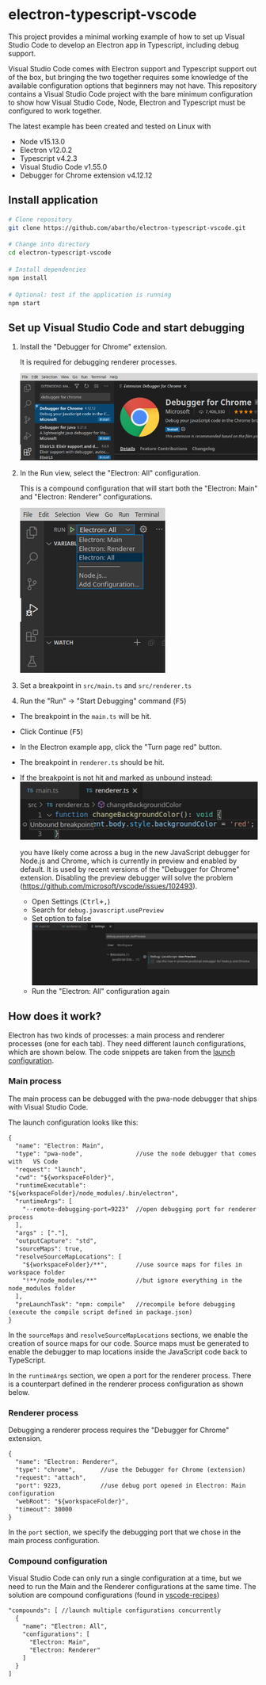 # electron-typescript-vscode

This project provides a minimal working example of how to set up Visual Studio Code to develop an Electron app in Typescript, including debug support.

Visual Studio Code comes with Electron support and Typescript support out of the box, but bringing the two together requires some knowledge of the available configuration options that beginners may not have. This repository contains a Visual Studio Code project with the bare minimum configuration to show how Visual Studio Code, Node, Electron and Typescript must be configured to work together.

The latest example has been created and tested on Linux with 
- Node v15.13.0
- Electron v12.0.2
- Typescript v4.2.3
- Visual Studio Code v1.55.0
- Debugger for Chrome extension v4.12.12

## Install application
```sh
# Clone repository
git clone https://github.com/abartho/electron-typescript-vscode.git

# Change into directory
cd electron-typescript-vscode

# Install dependencies
npm install

# Optional: test if the application is running
npm start
```

## Set up Visual Studio Code and start debugging

1) Install the "Debugger for Chrome" extension. 

    It is required for debugging renderer processes.

    ![Debugger for Chrome](./doc/install_debugger_for_chrome.png)

1) In the Run view, select the "Electron: All" configuration. 
    
    This is a compound configuration that will start both the "Electron: Main" and "Electron: Renderer" configurations.
    
    ![Select configuration](./doc/select_configuration.png)
    
1) Set a breakpoint in `src/main.ts` and `src/renderer.ts`

1) Run the "Run" -> "Start Debugging" command (<kbd>F5</kbd>)
- The breakpoint in the `main.ts` will be hit.
- Click Continue (<kbd>F5</kbd>)
- In the Electron example app, click the "Turn page red" button.
- The breakpoint in `renderer.ts` should be hit.
  
- If the breakpoint is not hit and marked as unbound instead:
  ![Disable Preview JavaScript Debugger](./doc/unbound_breakpoint.png)
     
     you have likely come across a bug in the new JavaScript debugger for Node.js and Chrome, which is currently in preview and enabled by default. It is used by recent versions of the "Debugger for Chrome" extension. Disabling the preview debugger will solve the problem (https://github.com/microsoft/vscode/issues/102493).
  - Open Settings (<kbd>Ctrl+,</kbd>)
  - Search for `debug.javascript.usePreview`
  - Set option to false
  ![Disable Preview JavaScript Debugger](./doc/disable_preview_javascript_debugger.png)
  - Run the "Electron: All" configuration again



## How does it work?

Electron has two kinds of processes: a main process and renderer processes (one for each tab). They need different launch configurations, which are shown below. The code snippets are taken from the [launch configuration](.vscode/launch.json).

### Main process
The main process can be debugged with the pwa-node debugger that ships with Visual Studio Code.

The launch configuration looks like this:

```jsonc
{
  "name": "Electron: Main",
  "type": "pwa-node",               //use the node debugger that comes with   VS Code
  "request": "launch",
  "cwd": "${workspaceFolder}",
  "runtimeExecutable": "${workspaceFolder}/node_modules/.bin/electron",
  "runtimeArgs": [
    "--remote-debugging-port=9223"  //open debugging port for renderer process
  ],
  "args" : ["."],
  "outputCapture": "std",
  "sourceMaps": true,
  "resolveSourceMapLocations": [
    "${workspaceFolder}/**",        //use source maps for files in workspace folder
    "!**/node_modules/**"           //but ignore everything in the node_modules folder
  ],
  "preLaunchTask": "npm: compile"   //recompile before debugging (execute the compile script defined in package.json)
}
```
In the `sourceMaps` and `resolveSourceMapLocations` sections, we enable the creation of source maps for our code. Source maps must be generated to enable the debugger to map locations inside the JavaScript code back to TypeScript.

In the `runtimeArgs` section, we open a port for the renderer process. There is a counterpart defined in the renderer process configuration as shown below. 

### Renderer process
Debugging a renderer process requires the "Debugger for Chrome" extension.

```jsonc
{
  "name": "Electron: Renderer",
  "type": "chrome",       //use the Debugger for Chrome (extension)
  "request": "attach",
  "port": 9223,           //use debug port opened in Electron: Main configuration
  "webRoot": "${workspaceFolder}",
  "timeout": 30000
}
```
In the `port` section, we specify the debugging port that we chose in the main process configuration.

### Compound configuration
Visual Studio Code can only run a single configuration at a time, but we need to run the Main and the Renderer configurations at the same time. The solution are compound configurations (found in [vscode-recipes](https://github.com/Microsoft/vscode-recipes/tree/master/Electron))

```jsonc
"compounds": [ //launch multiple configurations concurrently
  {
    "name": "Electron: All",
    "configurations": [
      "Electron: Main",
      "Electron: Renderer"
    ]
  }
]
```